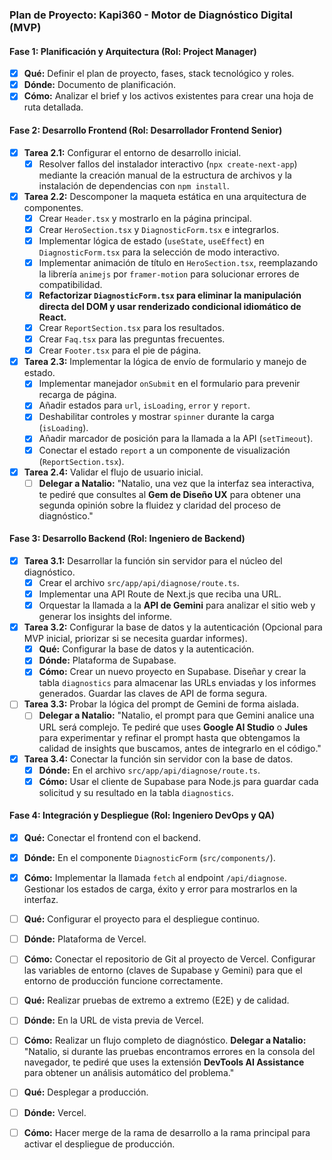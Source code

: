 ### **Plan de Proyecto: Kapi360 - Motor de Diagnóstico Digital (MVP)**

#### **Fase 1: Planificación y Arquitectura (Rol: Project Manager)**
- [x] **Qué:** Definir el plan de proyecto, fases, stack tecnológico y roles.
- [x] **Dónde:** Documento de planificación.
- [x] **Cómo:** Analizar el brief y los activos existentes para crear una hoja de ruta detallada.

#### **Fase 2: Desarrollo Frontend (Rol: Desarrollador Frontend Senior)**
- [x] **Tarea 2.1:** Configurar el entorno de desarrollo inicial.
    - [x] Resolver fallos del instalador interactivo (`npx create-next-app`) mediante la creación manual de la estructura de archivos y la instalación de dependencias con `npm install`.
- [x] **Tarea 2.2:** Descomponer la maqueta estática en una arquitectura de componentes.
    - [x] Crear `Header.tsx` y mostrarlo en la página principal.
    - [x] Crear `HeroSection.tsx` y `DiagnosticForm.tsx` e integrarlos.
    - [x] Implementar lógica de estado (`useState`, `useEffect`) en `DiagnosticForm.tsx` para la selección de modo interactivo.
    - [x] Implementar animación de título en `HeroSection.tsx`, reemplazando la librería `animejs` por `framer-motion` para solucionar errores de compatibilidad.
    - [x] **Refactorizar `DiagnosticForm.tsx` para eliminar la manipulación directa del DOM y usar renderizado condicional idiomático de React.**
    - [x] Crear `ReportSection.tsx` para los resultados.
    - [x] Crear `Faq.tsx` para las preguntas frecuentes.
    - [x] Crear `Footer.tsx` para el pie de página.
- [x] **Tarea 2.3:** Implementar la lógica de envío de formulario y manejo de estado.
    - [x] Implementar manejador `onSubmit` en el formulario para prevenir recarga de página.
    - [x] Añadir estados para `url`, `isLoading`, `error` y `report`.
    - [x] Deshabilitar controles y mostrar `spinner` durante la carga (`isLoading`).
    - [x] Añadir marcador de posición para la llamada a la API (`setTimeout`).
    - [x] Conectar el estado `report` a un componente de visualización (`ReportSection.tsx`).
- [x] **Tarea 2.4:** Validar el flujo de usuario inicial.
    - [ ] **Delegar a Natalio:** "Natalio, una vez que la interfaz sea interactiva, te pediré que consultes al **Gem de Diseño UX** para obtener una segunda opinión sobre la fluidez y claridad del proceso de diagnóstico."

#### **Fase 3: Desarrollo Backend (Rol: Ingeniero de Backend)**
- [x] **Tarea 3.1:** Desarrollar la función sin servidor para el núcleo del diagnóstico.
    - [x] Crear el archivo `src/app/api/diagnose/route.ts`.
    - [x] Implementar una API Route de Next.js que reciba una URL.
    - [x] Orquestar la llamada a la **API de Gemini** para analizar el sitio web y generar los insights del informe.
- [x] **Tarea 3.2:** Configurar la base de datos y la autenticación (Opcional para MVP inicial, priorizar si se necesita guardar informes).
    - [x] **Qué:** Configurar la base de datos y la autenticación.
    - [x] **Dónde:** Plataforma de Supabase.
    - [x] **Cómo:** Crear un nuevo proyecto en Supabase. Diseñar y crear la tabla `diagnostics` para almacenar las URLs enviadas y los informes generados. Guardar las claves de API de forma segura.
- [ ] **Tarea 3.3:** Probar la lógica del prompt de Gemini de forma aislada.
    - [ ] **Delegar a Natalio:** "Natalio, el prompt para que Gemini analice una URL será complejo. Te pediré que uses **Google AI Studio** o **Jules** para experimentar y refinar el prompt hasta que obtengamos la calidad de insights que buscamos, antes de integrarlo en el código."
- [x] **Tarea 3.4:** Conectar la función sin servidor con la base de datos.
    - [x] **Dónde:** En el archivo `src/app/api/diagnose/route.ts`.
    - [x] **Cómo:** Usar el cliente de Supabase para Node.js para guardar cada solicitud y su resultado en la tabla `diagnostics`.

#### **Fase 4: Integración y Despliegue (Rol: Ingeniero DevOps y QA)**
- [x] **Qué:** Conectar el frontend con el backend.
- [x] **Dónde:** En el componente `DiagnosticForm` (`src/components/`).
- [x] **Cómo:** Implementar la llamada `fetch` al endpoint `/api/diagnose`. Gestionar los estados de carga, éxito y error para mostrarlos en la interfaz.

- [ ] **Qué:** Configurar el proyecto para el despliegue continuo.
- [ ] **Dónde:** Plataforma de Vercel.
- [ ] **Cómo:** Conectar el repositorio de Git al proyecto de Vercel. Configurar las variables de entorno (claves de Supabase y Gemini) para que el entorno de producción funcione correctamente.

- [ ] **Qué:** Realizar pruebas de extremo a extremo (E2E) y de calidad.
- [ ] **Dónde:** En la URL de vista previa de Vercel.
- [ ] **Cómo:** Realizar un flujo completo de diagnóstico. **Delegar a Natalio:** "Natalio, si durante las pruebas encontramos errores en la consola del navegador, te pediré que uses la extensión **DevTools AI Assistance** para obtener un análisis automático del problema."

- [ ] **Qué:** Desplegar a producción.
- [ ] **Dónde:** Vercel.
- [ ] **Cómo:** Hacer merge de la rama de desarrollo a la rama principal para activar el despliegue de producción.